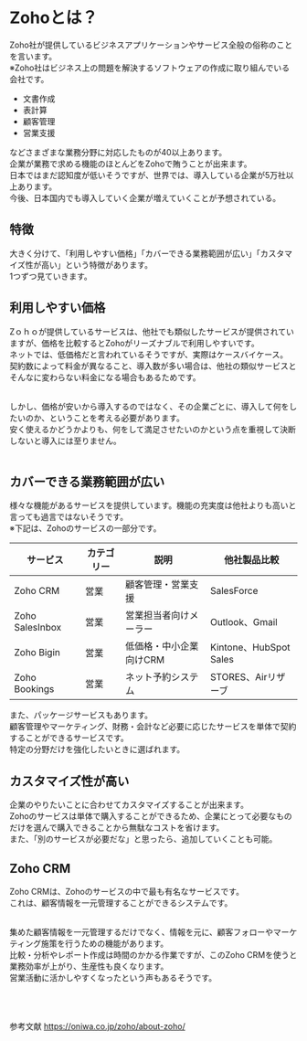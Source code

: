 # Zohoとは？
Zoho社が提供しているビジネスアプリケーションやサービス全般の俗称のことを言います。<br>
※Zoho社はビジネス上の問題を解決するソフトウェアの作成に取り組んでいる会社です。<br>

- 文書作成
- 表計算
- 顧客管理
- 営業支援

などさまざまな業務分野に対応したものが40以上あります。<br>
企業が業務で求める機能のほとんどをZohoで賄うことが出来ます。<br>
日本ではまだ認知度が低いそうですが、世界では、導入している企業が5万社以上あります。<br>
今後、日本国内でも導入していく企業が増えていくことが予想されている。<br>

## 特徴
大きく分けて、「利用しやすい価格」「カバーできる業務範囲が広い」「カスタマイズ性が高い」という特徴があります。<br>
1つずつ見ていきます。<br>

## 利用しやすい価格
Zｏｈｏが提供しているサービスは、他社でも類似したサービスが提供されていますが、価格を比較するとZohoがリーズナブルで利用しやすいです。<br>
ネットでは、低価格だと言われているそうですが、実際はケースバイケース。<br>
契約数によって料金が異なること、導入数が多い場合は、他社の類似サービスとそんなに変わらない料金になる場合もあるためです。<br><br>

しかし、価格が安いから導入するのではなく、その企業ごとに、導入して何をしたいのか、ということを考える必要があります。<br>
安く使えるかどうかよりも、何をして満足させたいのかという点を重視して決断しないと導入には至りません。<br><br>

## カバーできる業務範囲が広い
様々な機能があるサービスを提供しています。機能の充実度は他社よりも高いと言っても過言ではないそうです。<br>
※下記は、Zohoのサービスの一部分です。<br>

|サービス	                 |カテゴリー	    |説明             | 	他社製品比較   |
|------------------------|------------|----------------|----------------|
|Zoho CRM                |営業         |顧客管理・営業支援  | SalesForce     |
|Zoho SalesInbox         |	営業       |	営業担当者向けメーラー	|Outlook、Gmail   |
|Zoho Bigin	             |営業       |	低価格・中小企業向けCRM|	Kintone、HubSpot Sales|
|Zoho Bookings           |	営業	|ネット予約システム	|STORES、Airリザーブ|

また、パッケージサービスもあります。<br>
顧客管理やマーケティング、財務・会計など必要に応じたサービスを単体で契約することができるサービスです。<br>
特定の分野だけを強化したいときに選ばれます。<br>


## カスタマイズ性が高い
企業のやりたいことに合わせてカスタマイズすることが出来ます。<br>
Zohoのサービスは単体で購入することができるため、企業にとって必要なものだけを選んで購入できることから無駄なコストを省けます。<br>
また、「別のサービスが必要だな」と思ったら、追加していくことも可能。<br>

## Zoho CRM
Zoho CRMは、Zohoのサービスの中で最も有名なサービスです。<br>
これは、顧客情報を一元管理することができるシステムです。<br><br>

集めた顧客情報を一元管理するだけでなく、情報を元に、顧客フォローやマーケティング施策を行うための機能があります。<br>
比較・分析やレポート作成は時間のかかる作業ですが、このZoho CRMを使うと業務効率が上がり、生産性も良くなります。<br>
営業活動に活かしやすくなったという声もあるそうです。<br><br><br><br>


参考文献
https://oniwa.co.jp/zoho/about-zoho/
